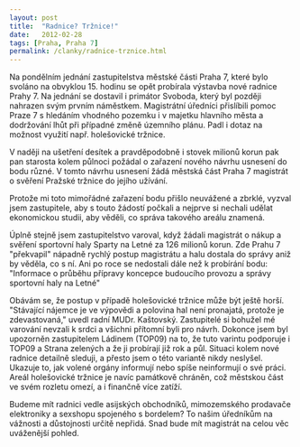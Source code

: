 ```yaml
---
layout: post
title:  "Radnice? Tržnice!"
date:   2012-02-28
tags: [Praha, Praha 7]
permalink: /clanky/radnice-trznice.html
---
```


Na pondělním jednání zastupitelstva městské části Praha 7, které bylo svoláno na obvyklou 15. hodinu se opět probírala výstavba nové radnice Prahy 7. Na jednání se dostavil i primátor Svoboda, který byl později nahrazen svým prvním náměstkem. Magistrátní úředníci přislíbili pomoc Praze 7 s hledáním vhodného pozemku i v majetku hlavního města a dodržování lhůt při případné změně územního plánu. Padl i dotaz na možnost využití např. holešovické tržnice.

V naději na ušetření desítek a pravděpodobně i stovek milionů korun pak pan starosta kolem půlnoci požádal o zařazení nového návrhu usnesení do bodu různé. V tomto návrhu usnesení žádá městská část Praha 7 magistrát o svěření Pražské tržnice do jejího užívání.

Protože mi toto mimořádné zařazení bodu přišlo neuvážené a zbrklé, vyzval jsem zastupitele, aby s touto žádostí počkali a nejprve si nechali udělat ekonomickou studii, aby věděli, co správa takového areálu znamená.

Úplně stejně jsem zastupitelstvo varoval, když žádali magistrát o nákup a svěření sportovní haly Sparty na Letné za 126 milionů korun. Zde Prahu 7 "překvapil" nápadně rychlý postup magistrátu a halu dostala do správy aniž by věděla, co s ní. Ani po roce se nedostali dále než k probírání bodu: "Informace o průběhu přípravy koncepce budoucího provozu a správy sportovní haly na Letné"

Obávám se, že postup v případě holešovické tržnice může být ještě horší. "Stávající nájemce je ve výpovědi a polovina hal není pronajatá, protože je zdevastovaná," uvedl radní MUDr. Kaštovský. Zastupitelé si bohužel mé varování nevzali k srdci a všichni přítomní byli pro návrh. Dokonce jsem byl upozorněn zastupitelem Ládinem (TOP09) na to, že tuto varintu podporuje i TOP09 a Strana zelených a že ji probírají již rok a půl. Situaci kolem nové radnice detailně sleduji, a přesto jsem o této variantě nikdy neslyšel. Ukazuje to, jak volené orgány informují nebo spíše neinformují o své práci. Areál holešovické tržnice je navíc památkově chráněn, což městskou část ve svém rozletu omezí, a i finančně více zatíží.

Budeme mít radnici vedle asijských obchodníků, mimozemského prodavače elektroniky a sexshopu spojeného s bordelem? To našim úředníkům na vážnosti a důstojnosti určitě nepřidá. Snad bude mít magistrát na celou věc uváženější pohled.
